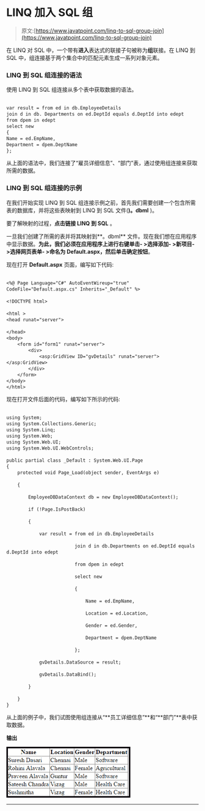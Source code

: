 # LINQ 加入 SQL 组

> 原文:[https://www.javatpoint.com/linq-to-sql-group-join](https://www.javatpoint.com/linq-to-sql-group-join)

在 LINQ 对 SQL 中，一个带有**进入**表达式的联接子句被称为**组**联接。在 LINQ 到 SQL 中，组连接基于两个集合中的匹配元素生成一系列对象元素。

### LINQ 到 SQL 组连接的语法

使用 LINQ 到 SQL 组连接从多个表中获取数据的语法。

```

var result = from ed in db.EmployeeDetails
join d in db. Departments on ed.DeptId equals d.DeptId into edept
from dpem in edept
select new
{
Name = ed.EmpName,
Department = dpem.DeptName
};

```

从上面的语法中，我们连接了“雇员详细信息”、“部门”表，通过使用组连接来获取所需的数据。

### LINQ 到 SQL 组连接的示例

在我们开始实现 LINQ 到 SQL 组连接示例之前，首先我们需要创建一个包含所需表的数据库，并将这些表映射到 LINQ 到 SQL 文件(**)。dbml** )。

要了解映射的过程，**点击链接 LINQ 到 SQL** 。

一旦我们创建了所需的表并将其映射到**。dbml** 文件。现在我们想在应用程序中显示数据。**为此，我们必须在应用程序上进行右键单击- >选择添加- >新项目- >选择网页表单- >命名为 Default.aspx，然后单击确定按钮**。

现在打开 **Default.aspx** 页面，编写如下代码:

```

<%@ Page Language="C#" AutoEventWireup="true" CodeFile="Default.aspx.cs" Inherits="_Default" %>

<!DOCTYPE html>

<html >
<head runat="server">

</head>
<body>
    <form id="form1" runat="server">
        <div>
            <asp:GridView ID="gvDetails" runat="server"></asp:GridView>
        </div>
    </form>
</body>
</html>

```

现在打开文件后面的代码，编写如下所示的代码:

```

using System;
using System.Collections.Generic;
using System.Linq;
using System.Web;
using System.Web.UI;
using System.Web.UI.WebControls;

public partial class _Default : System.Web.UI.Page
{
    protected void Page_Load(object sender, EventArgs e)

    {

        EmployeeDBDataContext db = new EmployeeDBDataContext();

        if (!Page.IsPostBack)

        {

            var result = from ed in db.EmployeeDetails

                         join d in db.Departments on ed.DeptId equals d.DeptId into edept

                         from dpem in edept

                         select new

                         {

                             Name = ed.EmpName,

                             Location = ed.Location,

                             Gender = ed.Gender,

                             Department = dpem.DeptName

                         };

            gvDetails.DataSource = result;

            gvDetails.DataBind();

        }

    }
}

```

从上面的例子中，我们试图使用组连接从“**员工详细信息”**和“**部门”**表中获取数据。

**输出**

![LINQ To SQL Group Join](img/c9fdb493b95d71af5e18ab7a22d58b6e.png)

* * *